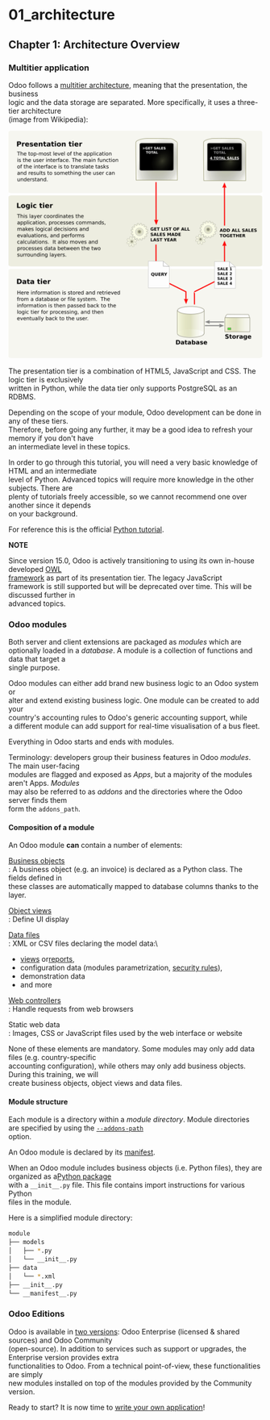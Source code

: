 # 01\_architecture

## Chapter 1: Architecture Overview

### Multitier application

Odoo follows a [multitier architecture](https://en.wikipedia.org/wiki/Multitier_architecture), meaning that the presentation, the business\
logic and the data storage are separated. More specifically, it uses a three-tier architecture\
(image from Wikipedia):

![Three-tier architecture](../../../_images/three_tier.svg)

The presentation tier is a combination of HTML5, JavaScript and CSS. The logic tier is exclusively\
written in Python, while the data tier only supports PostgreSQL as an RDBMS.

Depending on the scope of your module, Odoo development can be done in any of these tiers.\
Therefore, before going any further, it may be a good idea to refresh your memory if you don't have\
an intermediate level in these topics.

In order to go through this tutorial, you will need a very basic knowledge of HTML and an intermediate\
level of Python. Advanced topics will require more knowledge in the other subjects. There are\
plenty of tutorials freely accessible, so we cannot recommend one over another since it depends\
on your background.

For reference this is the official [Python tutorial](https://docs.python.org/3.7/tutorial/).

**NOTE**

Since version 15.0, Odoo is actively transitioning to using its own in-house developed [OWL\
framework](https://odoo.github.io/owl/) as part of its presentation tier. The legacy JavaScript\
framework is still supported but will be deprecated over time. This will be discussed further in\
advanced topics.

### Odoo modules

Both server and client extensions are packaged as _modules_ which are\
optionally loaded in a _database_. A module is a collection of functions and data that target a\
single purpose.

Odoo modules can either add brand new business logic to an Odoo system or\
alter and extend existing business logic. One module can be created to add your\
country's accounting rules to Odoo's generic accounting support, while\
a different module can add support for real-time visualisation of a bus fleet.

Everything in Odoo starts and ends with modules.

Terminology: developers group their business features in Odoo _modules_. The main user-facing\
modules are flagged and exposed as _Apps_, but a majority of the modules aren't Apps. _Modules_\
may also be referred to as _addons_ and the directories where the Odoo server finds them\
form the `addons_path`.

#### Composition of a module

An Odoo module **can** contain a number of elements:

[Business objects](../../reference/backend/orm.md#reference-orm)\
: A business object (e.g. an invoice) is declared as a Python class. The fields defined in\
these classes are automatically mapped to database columns thanks to the\
layer.

[Object views](../../reference/user_interface/view_architectures.md)\
: Define UI display

[Data files](../../reference/backend/data.md#reference-data)\
: XML or CSV files declaring the model data:\


* [views](../../reference/user_interface/view_architectures.md) or[reports](../../reference/backend/reports.md#reference-reports),
* configuration data (modules parametrization, [security rules](../../reference/backend/security.md#reference-security)),
* demonstration data
* and more

[Web controllers](../../reference/backend/http.md#reference-controllers)\
: Handle requests from web browsers

Static web data\
: Images, CSS or JavaScript files used by the web interface or website

None of these elements are mandatory. Some modules may only add data files (e.g. country-specific\
accounting configuration), while others may only add business objects. During this training, we will\
create business objects, object views and data files.

#### Module structure

Each module is a directory within a _module directory_. Module directories\
are specified by using the [`--addons-path`](../../reference/cli.md#cmdoption-odoo-bin-addons-path)\
option.

An Odoo module is declared by its [manifest](../../reference/backend/module.md#reference-module-manifest).

When an Odoo module includes business objects (i.e. Python files), they are organized as a[Python package](https://docs.python.org/3/tutorial/modules.html#packages)\
with a `__init__.py` file. This file contains import instructions for various Python\
files in the module.

Here is a simplified module directory:

```bash
module
├── models
│   ├── *.py
│   └── __init__.py
├── data
│   └── *.xml
├── __init__.py
└── __manifest__.py
```

### Odoo Editions

Odoo is available in [two versions](https://www.odoo.com/page/editions): Odoo Enterprise (licensed & shared sources) and Odoo Community\
(open-source). In addition to services such as support or upgrades, the Enterprise version provides extra\
functionalities to Odoo. From a technical point-of-view, these functionalities are simply\
new modules installed on top of the modules provided by the Community version.

Ready to start? It is now time to [write your own application](02_newapp.md)!
